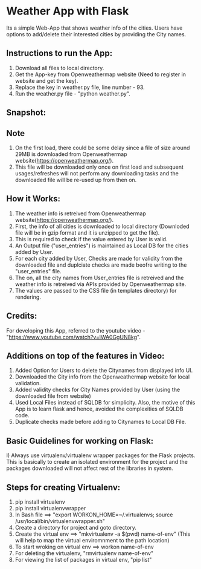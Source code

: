 # Weather App with Flask

Its a simple Web-App that shows weather info of the cities. Users have options to add/delete their interested cities by providing the City names.

Instructions to run the App:
--
1) Download all files to local directory. 
2) Get the App-key from Openweathermap website (Need to register in website and get the key).
3) Replace the key in weather.py file, line number - 93.
4) Run the weather.py file - "python weather.py".




Snapshot:
--



Note
--
1) On the first load, there could be some delay since a file of size around 29MB is downloaded from Openweathermap website(https://openweathermap.org/). 
2) This file will be downloaded only once on first load and subsequent usages/refreshes will not perform any downloading tasks and the downloaded file will be re-used up from then on. 


How it Works:
--
1) The weather info is retreived from Openweathermap website(https://openweathermap.org/). 
2) First, the info of all cities is downloaded to local directory (Downloded file will be in gzip format and it is unzipped to get the file). 
3) This is required to check if the value entered by User is valid.
4) An Output file ("user_entries") is maintained as Local DB for the cities added by User.
5) For each city added by User, Checks are made for validity from the downloaded file and duplciate checks are made beofre writing to the "user_entries" file. 
6) The on, all the city names from User_entries file is retreived and the weather info is retreived via APIs provided by Openweathermap site. 
7) The values are passed to the CSS file (in templates directory) for rendering.

Credits:
--
For developing this App, referred to the youtube video - "https://www.youtube.com/watch?v=lWA0GgUN8kg".

Additions on top of the features in Video:
--
1) Added Option for Users to delete the Citynames from displayed info UI.
2) Downloaded the City info from the Openweathermap website for local validation.
3) Added validity checks for City Names provided by User (using the downloaded file from website)
4) Used Local Files instead of SQLDB for simplicity. Also, the motive of this App is to learn flask and hence, avoided the complexities of SQLDB code.
5) Duplicate checks made before adding to Citynames to Local DB File.

Basic Guidelines for working on Flask:
--
I) Always use virtualenv/virtualenv wrapper packages for the Flask projects. This is basically to create an isolated environment for the project and the packages downloaded will not affect rest of the libraries in system. 

Steps for creating Virtualenv:
--
1) pip install virtualenv
2) pip install virtualenvwrapper 
3) In Bash file ==> "export WORKON_HOME=~/.virtualenvs; source /usr/local/bin/virtualenvwrapper.sh"
4) Create a directory for project and goto directory. 
5) Create the virtual env ==> "mkvirtualenv -a $(pwd) name-of-env"
(This will help to map the virtual enviromnment to the path location)
6) To start wroking on virtual env ==> workon name-of-env
7) For deleting the virtualenv, "rmvirtualenv name-of-env"
8) For viewing the list of packages in virtual env, "pip list"

